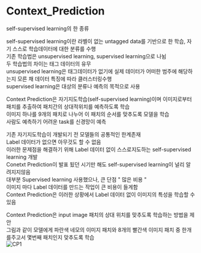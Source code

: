 # Context_Prediction
self-supervised learning의 한 종류<br/>

self-supervised learning이란 라벨이 없는 untagged data를 기반으로 한 학습, 자기 스스로 학습데이터에 대한 분류를 수행<br/>
기존 학습법은 unsupervised learning, supervised learning으로 나뉨 <br/>
두 학습법의 차이는 태그 데이터의 유무<br/>
unsupervised learning은 태그데이터가 없기에 실제 데이터가 어떠한 범주에 해당하는지 모른 채 데이터 특징에 따라 클러스터링수행<br/>
supervised learning은 대상의 분류나 예측의 목적으로 사용<br/>

Context Prediction은 자기지도학습(self-supervised learning)이며 이미지로부터 패치를 추출하여 패치간의 상대적위치를 예측하도록 학습<br/>
이미지 하나를 9개의 패치로 나누어 이 패치의 순서를 맞추도록 모델을 학습<br/>
사람도 예측하기 어려운 task를 신경망이 예측<br/>

기존 자기지도학습이 개발되기 전 모델들의 공통적인 한계존재<br/>
Label 데이터가 없으면 아무것도 할 수 없음<br/>
이러한 문제점을 해결하기 위해 Label 데이터 없이 스스로지도하는 self-supervised learning 개발<br/>
Conetxt Prediction이 발표 됬던 시기만 해도 self-supervised learning이 널리 알려지지않음<br/>
대부분 Supervised learning 사용했으나, 큰 단점 " 많은 비용 " <br/>
이미지 마다 Label 데이터를 만드는 작업이 큰 비용이 들게함<br/>
Context Prediction은 이러한 상황에서 Label 데이터 없이 이미지의 특성을 학습할 수 있음<br/>

Context Prediction은 input image 패치의 상대 위치를 맞추도록 학습하는 방법을 제안<br/>
그림과 같이 모델에게 파란색 네모의 이미지 패치와 8개의 빨간색 이미지 패치 중 한개를주고서 몇번째 패치인지 맞추도록 학습<br/>
![CP1](https://github.com/chaehyun01/Context_Prediction/assets/146818726/39e97660-633c-4806-bad8-f64f2ed23177)

